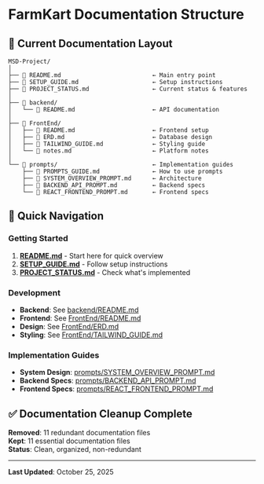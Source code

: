 # FarmKart Documentation Structure

## 📁 Current Documentation Layout

```
MSD-Project/
│
├── 📄 README.md                          ← Main entry point
├── 📄 SETUP_GUIDE.md                     ← Setup instructions
├── 📄 PROJECT_STATUS.md                  ← Current status & features
│
├── 📁 backend/
│   └── 📄 README.md                      ← API documentation
│
├── 📁 FrontEnd/
│   ├── 📄 README.md                      ← Frontend setup
│   ├── 📄 ERD.md                         ← Database design
│   ├── 📄 TAILWIND_GUIDE.md              ← Styling guide
│   └── 📄 notes.md                       ← Platform notes
│
└── 📁 prompts/                           ← Implementation guides
    ├── 📄 PROMPTS_GUIDE.md               ← How to use prompts
    ├── 📄 SYSTEM_OVERVIEW_PROMPT.md      ← Architecture
    ├── 📄 BACKEND_API_PROMPT.md          ← Backend specs
    └── 📄 REACT_FRONTEND_PROMPT.md       ← Frontend specs
```

## 🎯 Quick Navigation

### Getting Started
1. **[README.md](README.md)** - Start here for quick overview
2. **[SETUP_GUIDE.md](SETUP_GUIDE.md)** - Follow setup instructions
3. **[PROJECT_STATUS.md](PROJECT_STATUS.md)** - Check what's implemented

### Development
- **Backend**: See [backend/README.md](backend/README.md)
- **Frontend**: See [FrontEnd/README.md](FrontEnd/README.md)
- **Design**: See [FrontEnd/ERD.md](FrontEnd/ERD.md)
- **Styling**: See [FrontEnd/TAILWIND_GUIDE.md](FrontEnd/TAILWIND_GUIDE.md)

### Implementation Guides
- **System Design**: [prompts/SYSTEM_OVERVIEW_PROMPT.md](prompts/SYSTEM_OVERVIEW_PROMPT.md)
- **Backend Specs**: [prompts/BACKEND_API_PROMPT.md](prompts/BACKEND_API_PROMPT.md)
- **Frontend Specs**: [prompts/REACT_FRONTEND_PROMPT.md](prompts/REACT_FRONTEND_PROMPT.md)

## ✅ Documentation Cleanup Complete

**Removed**: 11 redundant documentation files  
**Kept**: 11 essential documentation files  
**Status**: Clean, organized, non-redundant

---

**Last Updated**: October 25, 2025
